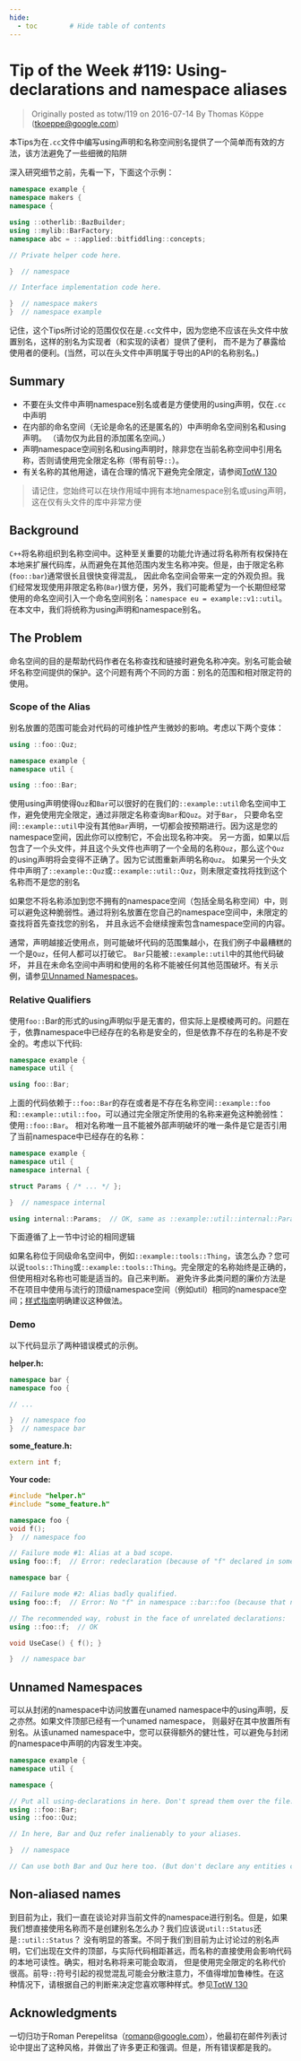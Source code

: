 ```yaml
---
hide:
  - toc        # Hide table of contents
---
```

# Tip of the Week #119: Using-declarations and namespace aliases

> Originally posted as totw/119 on 2016-07-14
> By Thomas Köppe (tkoeppe@google.com)

本Tips为在`.cc`文件中编写using声明和名称空间别名提供了一个简单而有效的方法，该方法避免了一些细微的陷阱

深入研究细节之前，先看一下，下面这个示例：

```cpp
namespace example {
namespace makers {
namespace {

using ::otherlib::BazBuilder;
using ::mylib::BarFactory;
namespace abc = ::applied::bitfiddling::concepts;

// Private helper code here.

}  // namespace

// Interface implementation code here.

}  // namespace makers
}  // namespace example
```

记住，这个Tips所讨论的范围仅仅在是`.cc`文件中，因为您绝不应该在头文件中放置别名，这样的别名为实现者（和实现的读者）提供了便利，
而不是为了暴露给使用者的便利。(当然，可以在头文件中声明属于导出的API的名称别名。)

## Summary

* 不要在头文件中声明namespace别名或者是方便使用的using声明，仅在`.cc`中声明
* 在内部的命名空间（无论是命名的还是匿名的）中声明命名空间别名和using声明。 （请勿仅为此目的添加匿名空间。）
* 声明namespace空间别名和using声明时，除非您在当前名称空间中引用名称，否则请使用完全限定名称（带有前导`::`）。
* 有关名称的其他用途，请在合理的情况下避免完全限定，请参阅[TotW 130](https://abseil.io/tips/130)

> 请记住，您始终可以在块作用域中拥有本地namespace别名或using声明，这在仅有头文件的库中非常方便

## Background

`C++`将名称组织到名称空间中。这种至关重要的功能允许通过将名称所有权保持在本地来扩展代码库，从而避免在其他范围内发生名称冲突。但是，由于限定名称(`foo::bar`)通常很长且很快变得混乱，
因此命名空间会带来一定的外观负担。我们经常发现使用非限定名称(`Bar`)很方便，另外，我们可能希望为一个长期但经常使用的命名空间引入一个命名空间别名：`namespace eu = example::v1::util`。
在本文中，我们将统称为using声明和namespace别名。

## The Problem

命名空间的目的是帮助代码作者在名称查找和链接时避免名称冲突。别名可能会破坏名称空间提供的保护。这个问题有两个不同的方面：别名的范围和相对限定符的使用。

### Scope of the Alias

别名放置的范围可能会对代码的可维护性产生微妙的影响。考虑以下两个变体：

```cpp
using ::foo::Quz;

namespace example {
namespace util {

using ::foo::Bar;
```

使用using声明使得`Quz`和`Bar`可以很好的在我们的`::example::util`命名空间中工作，避免使用完全限定，通过非限定名称查询`Bar`和`Quz`。对于`Bar`，
只要命名空间`::example::util`中没有其他`Bar`声明，一切都会按预期进行。因为这是您的namespace空间，因此你可以控制它，不会出现名称冲突。
另一方面，如果以后包含了一个头文件，并且这个头文件也声明了一个全局的名称`Quz`，那么这个`Quz`的using声明将会变得不正确了。因为它试图重新声明名称`Quz`。
如果另一个头文件中声明了`::example::Quz`或`::example::util::Quz`，则未限定查找将找到这个名称而不是您的别名

如果您不将名称添加到您不拥有的namespace空间（包括全局名称空间）中，则可以避免这种脆弱性。通过将别名放置在您自己的namespace空间中，未限定的查找将首先查找您的别名，
并且永远不会继续搜索包含namespace空间的内容。

通常，声明越接近使用点，则可能破坏代码的范围集越小，在我们例子中最糟糕的一个是`Quz`，任何人都可以打破它。 `Bar`只能被`::example::util`中的其他代码破坏，
并且在未命名空间中声明和使用的名称不能被任何其他范围破坏。有关示例，请参[见Unnamed Namespaces](https://abseil.io/tips/119#unnamed-namespaces)。


### Relative Qualifiers

使用`foo::`Bar的形式的using声明似乎是无害的，但实际上是模棱两可的。问题在于，依靠namespace中已经存在的名称是安全的，但是依靠不存在的名称是不安全的。考虑以下代码:

```cpp
namespace example {
namespace util {

using foo::Bar;
```

上面的代码依赖于`::foo::Bar`的存在或者是不存在名称空间`::example::foo`和`::example::util::foo`，可以通过完全限定所使用的名称来避免这种脆弱性：使用`::foo::Bar`。
相对名称唯一且不能被外部声明破坏的唯一条件是它是否引用了当前namespace中已经存在的名称：

```cpp
namespace example {
namespace util {
namespace internal {

struct Params { /* ... */ };

}  // namespace internal

using internal::Params;  // OK, same as ::example::util::internal::Params
```

下面遵循了上一节中讨论的相同逻辑

如果名称位于同级命名空间中，例如`::example::tools::Thing`，该怎么办？您可以说`tools::Thing`或`::example::tools::Thing`。完全限定的名称始终是正确的，但使用相对名称也可能是适当的。自己来判断。
避免许多此类问题的廉价方法是不在项目中使用与流行的顶级namespace空间（例如util）相同的namespace空间；[样式指南](https://google.github.io/styleguide/cppguide.html#Namespace_Names)明确建议这种做法。

### Demo

以下代码显示了两种错误模式的示例。

**helper.h:**

```cpp
namespace bar {
namespace foo {

// ...

}  // namespace foo
}  // namespace bar
```


**some_feature.h:**

```cpp
extern int f;
```

**Your code:**

```cpp
#include "helper.h"
#include "some_feature.h"

namespace foo {
void f();
}  // namespace foo

// Failure mode #1: Alias at a bad scope.
using foo::f;  // Error: redeclaration (because of "f" declared in some_feature.h)

namespace bar {

// Failure mode #2: Alias badly qualified.
using foo::f;  // Error: No "f" in namespace ::bar::foo (because that namespace was declared in helper.h)

// The recommended way, robust in the face of unrelated declarations:
using ::foo::f;  // OK

void UseCase() { f(); }

}  // namespace bar
```

## Unnamed Namespaces

可以从封闭的namespace中访问放置在unamed namespace中的using声明，反之亦然。如果文件顶部已经有一个unamed namespace，
则最好在其中放置所有别名。从该unamed namespace中，您可以获得额外的健壮性，可以避免与封闭的namespace中声明的内容发生冲突。

```cpp
namespace example {
namespace util {

namespace {

// Put all using-declarations in here. Don't spread them over the file.
using ::foo::Bar;
using ::foo::Quz;

// In here, Bar and Quz refer inalienably to your aliases.

}  // namespace

// Can use both Bar and Quz here too. (But don't declare any entities called Bar or Quz yourself now.)
```

## Non-aliased names

到目前为止，我们一直在谈论对非当前文件的namespace进行别名。但是，如果我们想直接使用名称而不是创建别名怎么办？我们应该说`util::Status`还是`::util::Status`？
没有明显的答案。不同于我们到目前为止讨论过的别名声明，它们出现在文件的顶部，与实际代码相距甚远，而名称的直接使用会影响代码的本地可读性。确实，相对名称将来可能会取消，
但是使用完全限定的名称代价很高。前导`::`符号引起的视觉混乱可能会分散注意力，不值得增加鲁棒性。在这种情况下，请根据自己的判断来决定您喜欢哪种样式。参见[TotW 130](https://abseil.io/tips/130)

## Acknowledgments

一切归功于Roman Perepelitsa（romanp@google.com），他最初在邮件列表讨论中提出了这种风格，并做出了许多更正和强调。但是，所有错误都是我的。